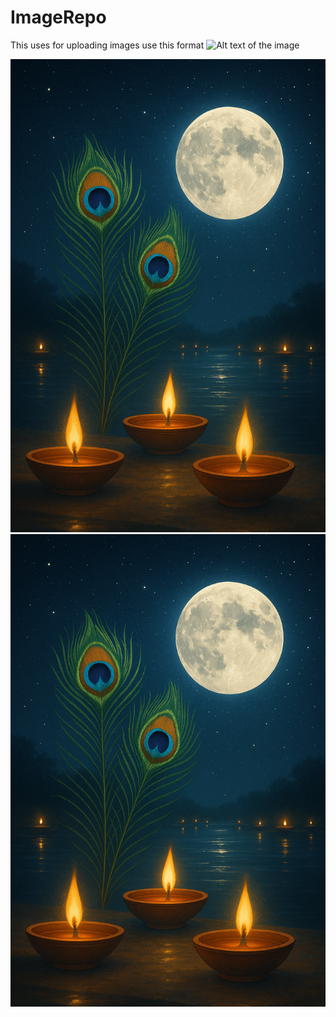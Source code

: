 # ImageRepo
This uses for uploading images
use this format
![Alt text of the image](https://github.com/username/repository/blob/master/img/octocat.png)


![Karthik image horizontal](https://github.com/shyam1234/ImageRepo/blob/main/ChatGPT%20Image%20Oct%206%2C%202025%2C%2008_17_39%20AM.png)
![Alt text of the image](https://github.com/shyam1234/ImageRepo/blob/main/ChatGPT%20Image%20Oct%206%2C%202025%2C%2008_17_39%20AM.png)
